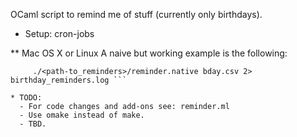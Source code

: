 OCaml script to remind me of stuff (currently only birthdays).

* Setup: cron-jobs

** Mac OS X or Linux
A naive but working example is the following:
```0 9 * * *
     ./<path-to_reminders>/reminder.native bday.csv 2> birthday_reminders.log ```

* TODO:
  - For code changes and add-ons see: reminder.ml
  - Use omake instead of make.
  - TBD.